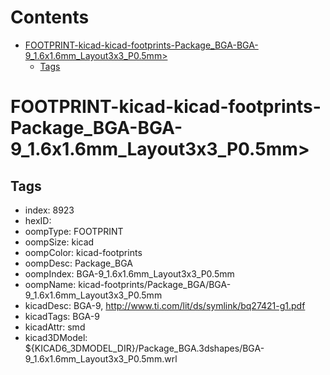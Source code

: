 



Contents
========

* [FOOTPRINT-kicad-kicad-footprints-Package_BGA-BGA-9_1.6x1.6mm_Layout3x3_P0.5mm>](#footprint-kicad-kicad-footprints-package_bga-bga-9_16x16mm_layout3x3_p05mm)
	* [Tags](#tags)

# FOOTPRINT-kicad-kicad-footprints-Package_BGA-BGA-9_1.6x1.6mm_Layout3x3_P0.5mm>

## Tags

- index: 8923
- hexID: 
- oompType: FOOTPRINT
- oompSize: kicad
- oompColor: kicad-footprints
- oompDesc: Package_BGA
- oompIndex: BGA-9_1.6x1.6mm_Layout3x3_P0.5mm
- oompName: kicad-footprints/Package_BGA/BGA-9_1.6x1.6mm_Layout3x3_P0.5mm
- kicadDesc: BGA-9, http://www.ti.com/lit/ds/symlink/bq27421-g1.pdf
- kicadTags: BGA-9
- kicadAttr: smd
- kicad3DModel: ${KICAD6_3DMODEL_DIR}/Package_BGA.3dshapes/BGA-9_1.6x1.6mm_Layout3x3_P0.5mm.wrl
